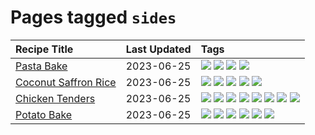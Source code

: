 # Pages tagged `sides`

|Recipe Title|Last Updated|Tags
|:---|:---|:---|
|[Pasta Bake](../recipes/pastabake.md)|2023-06-25|[![](https://img.shields.io/badge/tag-baked-6685b7)](../tags/baked.md) [![](https://img.shields.io/badge/tag-beef-b6c680)](../tags/beef.md) [![](https://img.shields.io/badge/tag-pasta-acbc2f)](../tags/pasta.md) [![](https://img.shields.io/badge/tag-sides-13fda6)](../tags/sides.md)|
|[Coconut Saffron Rice](../recipes/coconutsaffronrice.md)|2023-06-25|[![](https://img.shields.io/badge/tag-Thai-6984a1)](../tags/Thai.md) [![](https://img.shields.io/badge/tag-expensive-bb15fd)](../tags/expensive.md) [![](https://img.shields.io/badge/tag-rice-b7439e)](../tags/rice.md) [![](https://img.shields.io/badge/tag-sides-13fda6)](../tags/sides.md) [![](https://img.shields.io/badge/tag-stovetop-eadebe)](../tags/stovetop.md)|
|[Chicken Tenders](../recipes/chickentenders.md)|2023-06-25|[![](https://img.shields.io/badge/tag-airfryer-9fef19)](../tags/airfryer.md) [![](https://img.shields.io/badge/tag-amazing-d4602a)](../tags/amazing.md) [![](https://img.shields.io/badge/tag-battered-f05668)](../tags/battered.md) [![](https://img.shields.io/badge/tag-chicken-c6d429)](../tags/chicken.md) [![](https://img.shields.io/badge/tag-crumbed-427cd)](../tags/crumbed.md) [![](https://img.shields.io/badge/tag-messy-d5a11)](../tags/messy.md) [![](https://img.shields.io/badge/tag-mine-6d71)](../tags/mine.md) [![](https://img.shields.io/badge/tag-sides-13fda6)](../tags/sides.md)|
|[Potato Bake](../recipes/potatobake.md)|2023-06-25|[![](https://img.shields.io/badge/tag-baked-6685b7)](../tags/baked.md) [![](https://img.shields.io/badge/tag-cheesey-1754e4)](../tags/cheesey.md) [![](https://img.shields.io/badge/tag-dairy-f6b493)](../tags/dairy.md) [![](https://img.shields.io/badge/tag-potato-208450)](../tags/potato.md) [![](https://img.shields.io/badge/tag-savoury-e4f90)](../tags/savoury.md) [![](https://img.shields.io/badge/tag-sides-13fda6)](../tags/sides.md)|